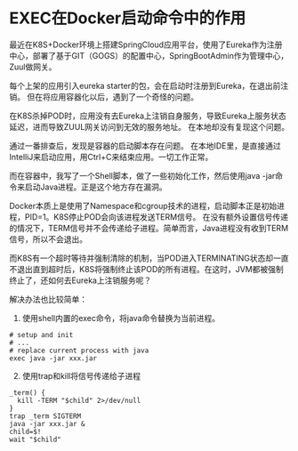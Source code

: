 # EXEC在Docker启动命令中的作用

最近在K8S+Docker环境上搭建SpringCloud应用平台，使用了Eureka作为注册中心，部署了基于GIT（GOGS）的配置中心，SpringBootAdmin作为管理中心，Zuul做网关。

每个上架的应用引入eureka starter的包，会在启动时注册到Eureka，在退出前注销。
但在将应用容器化以后，遇到了一个奇怪的问题。

在K8S杀掉POD时，应用没有去Eureka上注销自身服务，导致Eureka上服务状态延迟，进而导致ZUUL网关访问到无效的服务地址。
在本地却没有复现这个问题。

通过一番排查后，发现是容器的启动脚本存在问题。
在本地IDE里，是直接通过IntelliJ来启动应用，用Ctrl+C来结束应用。一切工作正常。

而在容器中，我写了一个Shell脚本，做了一些初始化工作，然后使用java -jar命令来启动Java进程。正是这个地方存在漏洞。

Docker本质上是使用了Namespace和cgroup技术的进程，启动脚本正是初始进程，PID=1。K8S停止POD会向该进程发送TERM信号。
在没有额外设置信号传递的情况下，TERM信号并不会传递给子进程。简单而言，Java进程没有收到TERM信号，所以不会退出。

而K8S有一个超时等待并强制清除的机制，当POD进入TERMINATING状态却一直不退出直到超时后，K8S将强制终止该POD的所有进程。在这时，JVM都被强制终止了，还如何去Eureka上注销服务呢？

解决办法也比较简单：
1. 使用shell内置的exec命令，将java命令替换为当前进程。
```shell
# setup and init 
# ...
# replace current process with java
exec java -jar xxx.jar 
```

2. 使用trap和kill将信号传递给子进程
```shell
_term() {
  kill -TERM "$child" 2>/dev/null
}
trap _term SIGTERM
java -jar xxx.jar &
child=$!
wait "$child"
```
